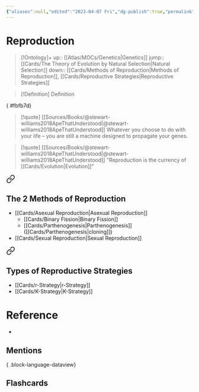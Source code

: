 ```yaml
---
{"aliases":null,"edited":"2023-04-07 Fri","dg-publish":true,"permalink":"/cards/reproduction/","dgPassFrontmatter":true}
---
```


# Reproduction

> [!Ontology]+
> up:: [[Atlas/MOCs/Genetics\|Genetics]]
> jump:: [[Cards/The Theory of Evolution by Natural Selection\|Natural Selection]]
> down:: [[Cards/Methods of Reproduction\|Methods of Reproduction]], [[Cards/Reproductive Strategies\|Reproductive Strategies]]

> [!Definition] Definition
> 
{ #fbfb7d}


> [!quote] [[Sources/Books/@stewart-williams2018ApeThatUnderstood\|@stewart-williams2018ApeThatUnderstood]]
> Whatever you choose to do with your life – you are still a machine designed to propagate your genes.

> [!quote] [[Sources/Books/@stewart-williams2018ApeThatUnderstood\|@stewart-williams2018ApeThatUnderstood]]
> "Reproduction is the currency of [[Cards/Evolution\|Evolution]]"


<div class="transclusion internal-embed is-loaded"><a class="markdown-embed-link" href="/cards/methods-of-reproduction/#the-2-methods-of-reproduction" aria-label="Open link"><svg xmlns="http://www.w3.org/2000/svg" width="24" height="24" viewBox="0 0 24 24" fill="none" stroke="currentColor" stroke-width="2" stroke-linecap="round" stroke-linejoin="round" class="svg-icon lucide-link"><path d="M10 13a5 5 0 0 0 7.54.54l3-3a5 5 0 0 0-7.07-7.07l-1.72 1.71"></path><path d="M14 11a5 5 0 0 0-7.54-.54l-3 3a5 5 0 0 0 7.07 7.07l1.71-1.71"></path></svg></a><div class="markdown-embed">



## The 2 Methods of Reproduction
- [[Cards/Asexual Reproduction\|Asexual Reproduction]]
	- [[Cards/Binary Fission\|Binary Fission]]
	- [[Cards/Parthenogenesis\|Parthenogenesis]] ([[Cards/Parthenogenesis\|cloning]])
- [[Cards/Sexual Reproduction\|Sexual Reproduction]]


</div></div>


<div class="transclusion internal-embed is-loaded"><a class="markdown-embed-link" href="/cards/reproductive-strategies/#types-of-reproductive-strategies" aria-label="Open link"><svg xmlns="http://www.w3.org/2000/svg" width="24" height="24" viewBox="0 0 24 24" fill="none" stroke="currentColor" stroke-width="2" stroke-linecap="round" stroke-linejoin="round" class="svg-icon lucide-link"><path d="M10 13a5 5 0 0 0 7.54.54l3-3a5 5 0 0 0-7.07-7.07l-1.72 1.71"></path><path d="M14 11a5 5 0 0 0-7.54-.54l-3 3a5 5 0 0 0 7.07 7.07l1.71-1.71"></path></svg></a><div class="markdown-embed">



## Types of Reproductive Strategies
- [[Cards/r-Strategy\|r-Strategy]]
- [[Cards/K-Strategy\|K-Strategy]]


</div></div>


# Reference
- 

## Mentions

{ .block-language-dataview}

## Flashcards
